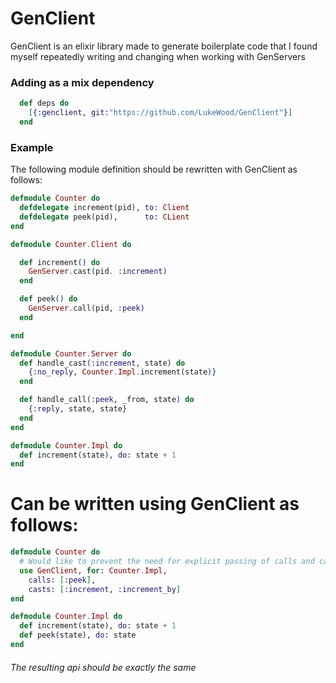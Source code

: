 # GenClient
GenClient is an elixir library made to generate boilerplate code that I found myself repeatedly writing and changing when working with GenServers

### Adding as a mix dependency
```elixir
  def deps do
    [{:genclient, git:"https://github.com/LukeWood/GenClient"}]
  end
```

### Example
The following module definition should be rewritten with GenClient as follows:
```elixir
defmodule Counter do
  defdelegate increment(pid), to: Client
  defdelegate peek(pid),      to: CLient
end
```
```elixir
defmodule Counter.Client do

  def increment() do
    GenServer.cast(pid. :increment)
  end

  def peek() do
    GenServer.call(pid, :peek)
  end

end
```
```elixir
defmodule Counter.Server do
  def handle_cast(:increment, state) do
    {:no_reply, Counter.Impl.increment(state)}
  end

  def handle_call(:peek, _from, state) do
    {:reply, state, state}
  end
end
```
```elixir
defmodule Counter.Impl do
  def increment(state), do: state + 1
end
```

# Can be written using GenClient as follows:

```elixir
defmodule Counter do
  # Would like to prevent the need for explicit passing of calls and casts to give a slightly nicer API
  use GenClient, for: Counter.Impl,
    calls: [:peek],
    casts: [:increment, :increment_by]
end

defmodule Counter.Impl do
  def increment(state), do: state + 1
  def peek(state), do: state
end
```

###### The resulting api should be exactly the same

